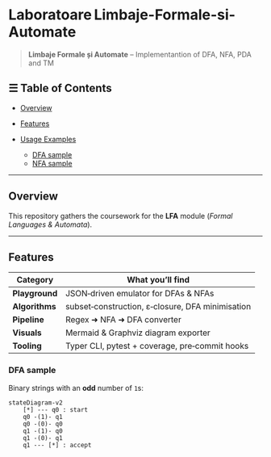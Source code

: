 # Laboratoare Limbaje-Formale-si-Automate

> **Limbaje Formale și Automate** – Implementantion of DFA, NFA, PDA and TM



## ☰ Table of Contents

* [Overview](#overview)
* [Features](#features)
* [Usage Examples](#usage-examples)

  * [DFA sample](#dfa-sample)
  * [NFA sample](#nfa-sample)


---

## Overview

This repository gathers the coursework for the **LFA** module (*Formal  Languages & Automata*). 

---

## Features

| Category       | What you’ll find                                 |
| -------------- | ------------------------------------------------ |
| **Playground** | JSON‑driven emulator for DFAs & NFAs             |
| **Algorithms** | subset‑construction, ε‑closure, DFA minimisation |
| **Pipeline**   | Regex ➜ NFA ➜ DFA converter                      |
| **Visuals**    | Mermaid & Graphviz diagram exporter              |
| **Tooling**    | Typer CLI, pytest + coverage, pre‑commit hooks   |



</details>

### DFA sample

Binary strings with an **odd** number of `1`s:

```mermaid
stateDiagram-v2
    [*] --- q0 : start
    q0 -(1)- q1 
    q0 -(0)- q0 
    q1 -(1)- q0 
    q1 -(0)- q1 
    q1 --- [*] : accept
```


